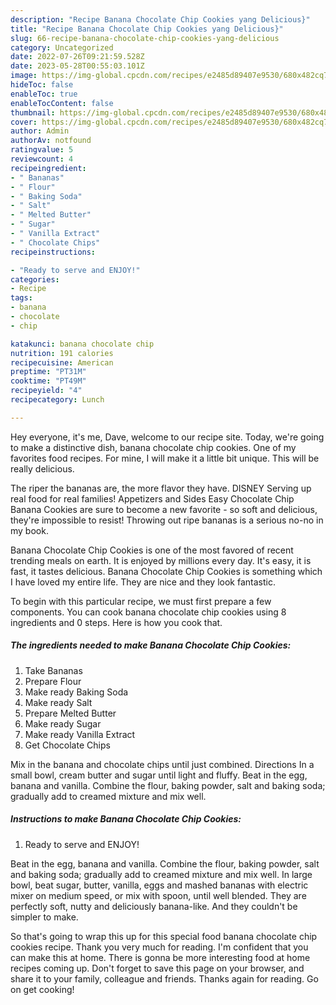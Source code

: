 ```yaml
---
description: "Recipe Banana Chocolate Chip Cookies yang Delicious}"
title: "Recipe Banana Chocolate Chip Cookies yang Delicious}"
slug: 66-recipe-banana-chocolate-chip-cookies-yang-delicious
category: Uncategorized
date: 2022-07-26T09:21:59.528Z
date: 2023-05-28T00:55:03.101Z
image: https://img-global.cpcdn.com/recipes/e2485d89407e9530/680x482cq70/banana-chocolate-chip-cookies-recipe-main-photo.jpg
hideToc: false
enableToc: true
enableTocContent: false
thumbnail: https://img-global.cpcdn.com/recipes/e2485d89407e9530/680x482cq70/banana-chocolate-chip-cookies-recipe-main-photo.jpg
cover: https://img-global.cpcdn.com/recipes/e2485d89407e9530/680x482cq70/banana-chocolate-chip-cookies-recipe-main-photo.jpg
author: Admin
authorAv: notfound
ratingvalue: 5
reviewcount: 4
recipeingredient:
- " Bananas"
- " Flour"
- " Baking Soda"
- " Salt"
- " Melted Butter"
- " Sugar"
- " Vanilla Extract"
- " Chocolate Chips"
recipeinstructions:

- "Ready to serve and ENJOY!"
categories:
- Recipe
tags:
- banana
- chocolate
- chip

katakunci: banana chocolate chip 
nutrition: 191 calories
recipecuisine: American
preptime: "PT31M"
cooktime: "PT49M"
recipeyield: "4"
recipecategory: Lunch

---
```



Hey everyone, it's me, Dave, welcome to our recipe site. Today, we're going to make a distinctive dish, banana chocolate chip cookies. One of my favorites food recipes. For mine, I will make it a little bit unique. This will be really delicious.

The riper the bananas are, the more flavor they have. DISNEY Serving up real food for real families! Appetizers and Sides Easy Chocolate Chip Banana Cookies are sure to become a new favorite - so soft and delicious, they&#39;re impossible to resist! Throwing out ripe bananas is a serious no-no in my book.

Banana Chocolate Chip Cookies is one of the most favored of recent trending meals on earth. It is enjoyed by millions every day. It's easy, it is fast, it tastes delicious. Banana Chocolate Chip Cookies is something which I have loved my entire life. They are nice and they look fantastic.


To begin with this particular recipe, we must first prepare a few components. You can cook banana chocolate chip cookies using 8 ingredients and 0 steps. Here is how you cook that.

<!--inarticleads1-->

##### The ingredients needed to make Banana Chocolate Chip Cookies:

1. Take  Bananas
1. Prepare  Flour
1. Make ready  Baking Soda
1. Make ready  Salt
1. Prepare  Melted Butter
1. Make ready  Sugar
1. Make ready  Vanilla Extract
1. Get  Chocolate Chips


Mix in the banana and chocolate chips until just combined. Directions In a small bowl, cream butter and sugar until light and fluffy. Beat in the egg, banana and vanilla. Combine the flour, baking powder, salt and baking soda; gradually add to creamed mixture and mix well. 

<!--inarticleads2-->

##### Instructions to make Banana Chocolate Chip Cookies:


1. Ready to serve and ENJOY!

Beat in the egg, banana and vanilla. Combine the flour, baking powder, salt and baking soda; gradually add to creamed mixture and mix well. In large bowl, beat sugar, butter, vanilla, eggs and mashed bananas with electric mixer on medium speed, or mix with spoon, until well blended. They are perfectly soft, nutty and deliciously banana-like. And they couldn&#39;t be simpler to make. 

So that's going to wrap this up for this special food banana chocolate chip cookies recipe. Thank you very much for reading. I'm confident that you can make this at home. There is gonna be more interesting food at home recipes coming up. Don't forget to save this page on your browser, and share it to your family, colleague and friends. Thanks again for reading. Go on get cooking!
